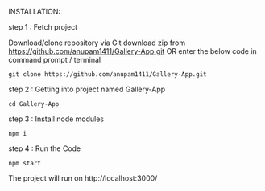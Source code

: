 INSTALLATION:
            
step 1 : Fetch project

Download/clone repository via Git
    download zip from https://github.com/anupam1411/Gallery-App.git
                               OR
            enter the below code in command prompt / terminal
            
    git clone https://github.com/anupam1411/Gallery-App.git
    
step 2 : Getting into project named Gallery-App

    cd Gallery-App

step 3 : Install node modules

    npm i

step 4 : Run the Code

    npm start


The project will run on http://localhost:3000/
